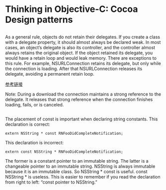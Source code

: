 # Thinking in Objective-C: Cocoa Design patterns

## 
As a general rule, objects do not retain their delegates. If you create a class with a delegate property, it should almost always be declared weak. In most cases, an object’s delegate is also its controller, and the controller almost always retains the original object. If the object retained its delegate, you would have a retain loop and would leak memory. There are exceptions to this rule. For example, NSURLConnection retains its delegate, but only while the connection is loading. After that NSURLConnection releases its delegate, avoiding a permanent retain loop.

[参考链接](http://developer.apple.com/library/mac/#documentation/Cocoa/Reference/Foundation/Classes/NSURLConnection_Class/Reference/Reference.html)


Note: During a download the connection maintains a strong reference to the delegate. It releases that strong reference when the connection finishes loading, fails, or is canceled.

## 

The placement of const is important when declaring string constants. This declaration is correct: 

    extern NSString * const RNFooDidCompleteNotification;This declaration is incorrect:
    extern const NSString * RNFooDidCompleteNotification;The former is a constant pointer to an immutable string. The latter is a changeable pointer to an immutable string. NSString is always immutable because it is an immutable class. So NSString * const is useful. const NSString * is useless. This is easier to remember if you read the declaration from right to left: “const pointer to NSString.”

